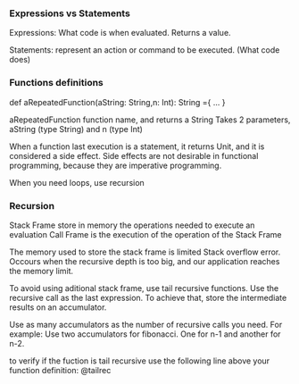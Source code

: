 

<h3>Expressions vs Statements</h3>

Expressions: What code is when evaluated. Returns a value.

Statements: represent an action or command to be executed. (What code does)

<h3>Functions definitions</h3>

def aRepeatedFunction(aString: String,n: Int): String ={
  ...
}

aRepeatedFunction function name, and returns a String
Takes 2 parameters, aString (type String) and n (type Int)

When a function last execution is a statement, it returns Unit, and it is considered a side effect.
Side effects are not desirable in functional programming, because they are imperative programming.

When you need loops, use recursion

<h3>Recursion</h3>

Stack Frame store in memory the operations needed to execute an evaluation 
Call Frame is the execution of the operation of the Stack Frame

The memory used to store the stack frame is limited
Stack overflow error. Occours when the recursive depth is too big, and our application reaches the memory limit.

To avoid using aditional stack frame, use tail recursive functions.
Use the recursive call as the last expression. To achieve that, store the intermediate results on an accumulator.

Use as many accumulators as the number of recursive calls you need. 
For example: Use two accumulators for fibonacci. One for n-1 and another for n-2.

to verify if the fuction is tail recursive use the following line above your function definition:
@tailrec


